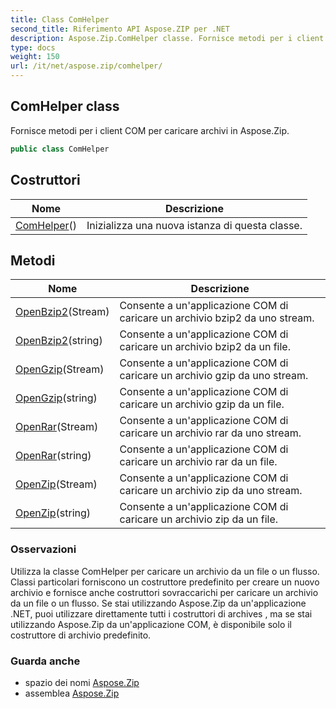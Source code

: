 ```yaml
---
title: Class ComHelper
second_title: Riferimento API Aspose.ZIP per .NET
description: Aspose.Zip.ComHelper classe. Fornisce metodi per i client COM per caricare archivi in Aspose.Zip.
type: docs
weight: 150
url: /it/net/aspose.zip/comhelper/
---
```

## ComHelper class

Fornisce metodi per i client COM per caricare archivi in Aspose.Zip.

```csharp
public class ComHelper
```

## Costruttori

| Nome | Descrizione |
| --- | --- |
| [ComHelper](comhelper/)() | Inizializza una nuova istanza di questa classe. |

## Metodi

| Nome | Descrizione |
| --- | --- |
| [OpenBzip2](../../aspose.zip/comhelper/openbzip2/#openbzip2)(Stream) | Consente a un'applicazione COM di caricare un archivio bzip2 da uno stream. |
| [OpenBzip2](../../aspose.zip/comhelper/openbzip2/#openbzip2_1)(string) | Consente a un'applicazione COM di caricare un archivio bzip2 da un file. |
| [OpenGzip](../../aspose.zip/comhelper/opengzip/#opengzip)(Stream) | Consente a un'applicazione COM di caricare un archivio gzip da uno stream. |
| [OpenGzip](../../aspose.zip/comhelper/opengzip/#opengzip_1)(string) | Consente a un'applicazione COM di caricare un archivio gzip da un file. |
| [OpenRar](../../aspose.zip/comhelper/openrar/#openrar)(Stream) | Consente a un'applicazione COM di caricare un archivio rar da uno stream. |
| [OpenRar](../../aspose.zip/comhelper/openrar/#openrar_1)(string) | Consente a un'applicazione COM di caricare un archivio rar da un file. |
| [OpenZip](../../aspose.zip/comhelper/openzip/#openzip)(Stream) | Consente a un'applicazione COM di caricare un archivio zip da uno stream. |
| [OpenZip](../../aspose.zip/comhelper/openzip/#openzip_1)(string) | Consente a un'applicazione COM di caricare un archivio zip da un file. |

### Osservazioni

Utilizza la classe ComHelper per caricare un archivio da un file o un flusso. Classi particolari forniscono un costruttore predefinito per creare un nuovo archivio e fornisce anche costruttori sovraccarichi per caricare un archivio da un file o un flusso. Se stai utilizzando Aspose.Zip da un'applicazione .NET, puoi utilizzare direttamente tutti i costruttori di archives , ma se stai utilizzando Aspose.Zip da un'applicazione COM, è disponibile solo il costruttore di archivio predefinito.

### Guarda anche

* spazio dei nomi [Aspose.Zip](../../aspose.zip/)
* assemblea [Aspose.Zip](../../)


